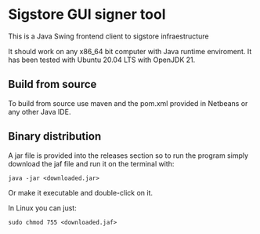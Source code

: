 # Sigstore GUI signer tool
This is a Java Swing frontend client to sigstore infraestructure


It should work on any x86_64 bit computer with Java runtime enviroment. It has been tested with Ubuntu 20.04 LTS with OpenJDK 21.

## Build from source
To build from source use maven and the pom.xml provided in Netbeans or any other Java IDE.

## Binary distribution
A jar file is provided into the releases section so to run the program simply download the jaf file and run it on the terminal with:
```
java -jar <downloaded.jar>
```
Or make it executable and double-click on it.

In Linux you can just:
```
sudo chmod 755 <downloaded.jaf>
```
